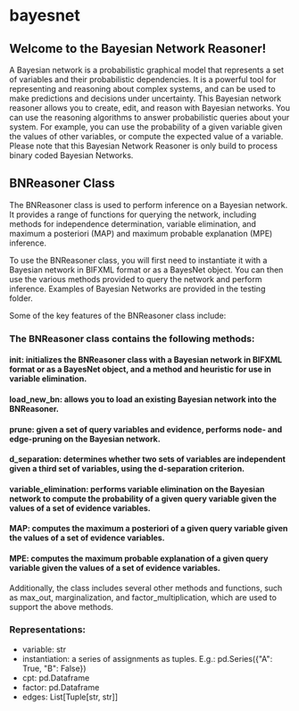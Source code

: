 # bayesnet

## Welcome to the Bayesian Network Reasoner!

A Bayesian network is a probabilistic graphical model that represents a set of variables and their probabilistic dependencies. It is a powerful tool for representing and reasoning about complex systems, and can be used to make predictions and decisions under uncertainty. This Bayesian network reasoner allows you to create, edit, and reason with Bayesian networks.  You can use the reasoning algorithms to answer probabilistic queries about your system. For example, you can use the probability of a given variable given the values of other variables, or compute the expected value of a variable. Please note that this Bayesian Network Reasoner is only build to process binary coded Bayesian Networks.

## BNReasoner Class
The BNReasoner class is used to perform inference on a Bayesian network. It provides a range of functions for querying the network, including methods for independence determination, variable elimination, and maximum a posteriori (MAP) and maximum probable explanation (MPE) inference.

To use the BNReasoner class, you will first need to instantiate it with a Bayesian network in BIFXML format or as a BayesNet object. You can then use the various methods provided to query the network and perform inference.  Examples of Bayesian Networks are provided in the testing folder.

Some of the key features of the BNReasoner class include:

### The BNReasoner class contains the following methods:

#### __init__: initializes the BNReasoner class with a Bayesian network in BIFXML format or as a BayesNet object, and a method and heuristic for use in variable elimination.

#### load_new_bn: allows you to load an existing Bayesian network into the BNReasoner.

#### prune: given a set of query variables and evidence, performs node- and edge-pruning on the Bayesian network.

#### d_separation: determines whether two sets of variables are independent given a third set of variables, using the d-separation criterion.

#### variable_elimination: performs variable elimination on the Bayesian network to compute the probability of a given query variable given the values of a set of evidence variables.

#### MAP: computes the maximum a posteriori of a given query variable given the values of a set of evidence variables.

#### MPE: computes the maximum probable explanation of a given query variable given the values of a set of evidence variables.

Additionally, the class includes several other methods and functions, such as max_out, marginalization, and factor_multiplication, which are used to support the above methods.

### Representations:
- variable: str
- instantiation: a series of assignments as tuples. E.g.: pd.Series({"A": True, "B": False})
- cpt: pd.Dataframe
- factor: pd.Dataframe
- edges: List[Tuple[str, str]]

